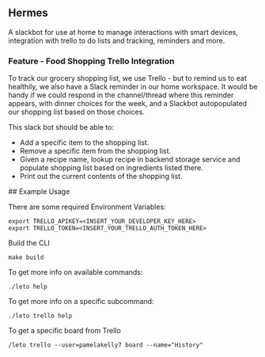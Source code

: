 ## Hermes

A slackbot for use at home to manage interactions with smart devices, integration with trello to do lists and tracking, reminders and more. 

### Feature - Food Shopping Trello Integration

To track our grocery shopping list, we use Trello - but to remind us to eat healthily, we also have a Slack reminder in our home workspace. It would be handy if we could respond in the channel/thread where this reminder appears, with dinner choices for the week, and a Slackbot autopopulated our shopping list based on those choices. 

This slack bot should be able to: 
- Add a specific item to the shopping list. 
- Remove a specific item from the shopping list. 
- Given a recipe name, lookup recipe in backend storage service and populate shopping list based on ingredients listed there. 
- Print out the current contents of the shopping list. 

## Example Usage

There are some required Environment Variables: 
```
export TRELLO_APIKEY=<INSERT_YOUR_DEVELOPER_KEY_HERE>
export TRELLO_TOKEN=<INSERT_YOUR_TRELLO_AUTH_TOKEN_HERE>
```

Build the CLI
```
make build
```

To get more info on available commands: 
```
./leto help
```

To get more info on a specific subcommand:
```
./leto trello help
```

To get a specific board from Trello
```
/leto trello --user=pamelakelly7 board --name="History"
```